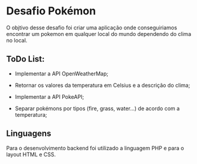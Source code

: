 # Desafio Pokémon

O objtivo desse desafio foi criar uma aplicação onde conseguiriamos encontrar um pokemon em qualquer local do mundo dependendo do clima no local. 

<h2> ToDo List: </h2>

- Implementar a API OpenWeatherMap; 
- Retornar os valores da temperatura em Celsius e a descrição do clima;

- Implementar a API PokeAPI;
- Separar pokémons por tipos (fire, grass, water...) de acordo com a temperatura; 

<h2> Linguagens </h2>

Para o desenvolvimento backend foi utilizado a linguagem PHP e para o layout HTML e CSS. 
